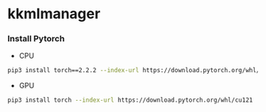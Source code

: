 # kkmlmanager

### Install Pytorch

- CPU

```bash
pip3 install torch==2.2.2 --index-url https://download.pytorch.org/whl/cpu
```

- GPU

```bash
pip3 install torch --index-url https://download.pytorch.org/whl/cu121
```

